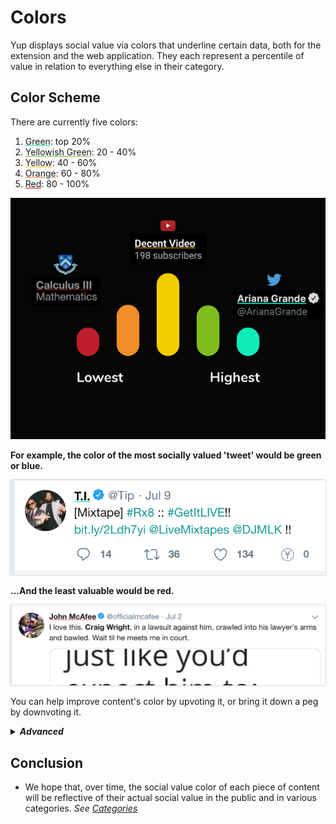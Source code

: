 # Colors

Yup displays social value via colors that underline certain data, both for the extension and the web application. They each represent a percentile of value in relation to everything else in their category.

## Color Scheme

There are currently five colors:

1. <l style="text-decoration:underline;text-decoration-color:#00EAB7;">Green</l>: top 20%
2. <l style="text-decoration:underline;text-decoration-color:#7FBA1B;">Yellowish Green</l>: 20 - 40%
3. <l style="text-decoration:underline;text-decoration-color:#F0C800;">Yellow</l>: 40 - 60%
4. <l style="text-decoration:underline;text-decoration-color:#F08C28;">Orange</l>: 60 - 80%
5. <l style="text-decoration:underline;text-decoration-color:#BE1E2D;">Red</l>: 80 - 100%


<img class="rounded-img" src="media/spectrum.png"></img>


<b>For example, the color of the most socially valued 'tweet' would be green or blue.</b>

<img class="img" src="media/blue.png"></img>

<b>...And the least valuable would be red.</b>

<img class="img" src="media/orange.png"></img>

You can help improve content's color by upvoting it, or bring it down a peg by downvoting it.

<details class="advanced"><summary><i><b>Advanced</b></i></summary>
<p>

Each piece of content can have a different color for EACH category. Within each category, that content is being related to other content within that category.

</p>
</details>

## Conclusion

- We hope that, over time, the social value color of each piece of content will be reflective of their actual social value in the public and in various categories. <i>See [Categories](/categories.md)</i>


<style>
.img {
  box-shadow: 0px 0px 2px #a2a2a2;
}
</style>
